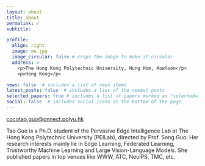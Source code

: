```yaml
---
layout: about
title: about
permalink: /
subtitle: 

profile:
  align: right
  image: me.jpg
  image_circular: false # crops the image to make it circular
  address: >
    <p>The Hong Kong Polytechnic University, Hung Hom, Kowloon</p>
    <p>Hong Kong</p>

news: false  # includes a list of news items
latest_posts: false  # includes a list of the newest posts
selected_papers: true # includes a list of papers marked as "selected={true}"
social: false  # includes social icons at the bottom of the page
---
```


cocotao.guo@onnect.polyu.hk

Tao Guo is a Ph.D. student of the Pervasive Edge Intelligence Lab at The Hong Kong Polytechnic University
(PEILab), directed by Prof. Song Guo. Her research interests mainly lie in Edge Learning, Federated Learning,
Trustworthy Machine Learning and Large Vision-Language Models. She published papers in top venues like WWW,
ATC, NeuIPS, TMC, etc.
